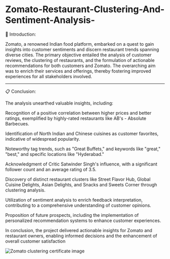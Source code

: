 # Zomato-Restaurant-Clustering-And-Sentiment-Analysis-
📖 Introduction:

Zomato, a renowned Indian food platform, embarked on a quest to gain insights into customer sentiments and discern restaurant trends spanning diverse cities. The primary objective entailed the analysis of customer reviews, the clustering of restaurants, and the formulation of actionable recommendations for both customers and Zomato. The overarching aim was to enrich their services and offerings, thereby fostering improved experiences for all stakeholders involved.

-----------------------------------------------------

📋 Conclusion:

The analysis unearthed valuable insights, including:

Recognition of a positive correlation between higher prices and better ratings, exemplified by highly-rated restaurants like AB's - Absolute Barbecues.

Identification of North Indian and Chinese cuisines as customer favorites, indicative of widespread popularity.

Noteworthy tag trends, such as "Great Buffets," and keywords like "great," "best," and specific locations like "Hyderabad."

Acknowledgment of Critic Satwinder Singh's influence, with a significant follower count and an average rating of 3.5.

Discovery of distinct restaurant clusters like Street Flavor Hub, Global Cuisine Delights, Asian Delights, and Snacks and Sweets Corner through clustering analysis.

Utilization of sentiment analysis to enrich feedback interpretation, contributing to a comprehensive understanding of customer opinions.

Proposition of future prospects, including the implementation of personalized recommendation systems to enhance customer experiences.

In conclusion, the project delivered actionable insights for Zomato and restaurant owners, enabling informed decisions and the enhancement of overall customer satisfaction

![Zomato clustering certificate image](https://github.com/user-attachments/assets/ed3b589a-15c5-4a74-a863-b015f18d0249)
